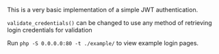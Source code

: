 This is a very basic implementation of a simple JWT authentication.

`validate_credentials()` can be changed to use any method of retrieving login credentials for validation

Run `php -S 0.0.0.0:80 -t ./example/` to view example login pages.